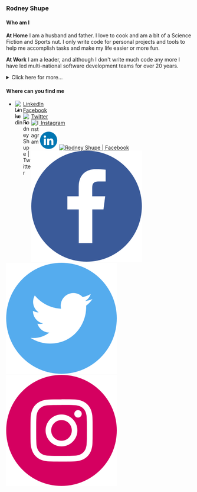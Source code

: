 ### Rodney Shupe
<!--
**rodneyshupe/rodneyshupe** is a ✨ _special_ ✨ repository because its `README.md` (this file) appears on your GitHub profile.
-->


#### Who am I

**At Home**
I am a husband and father.  I love to cook and am a bit of a Science Fiction
and Sports nut.  I only write code for personal projects and tools to help me
accomplish tasks and make my life easier or more fun.

**At Work**
I am a leader, and although I don't write much code any more I have led
multi-national software development teams for over 20 years.
<details>
<summary>Click here for more...</summary>
<p>
I am an accomplished technology leader with a successful track record of
leading multinational teams, and delivering large-scale, high availability,
high-value, innovative software solutions. Extensive experience in
streamlining processes to bring value and generate efficiencies.
Skilled in project management, specifications gathering, business analytics,
troubleshooting, and the entire software development lifecycle under a variety
of different methodologies. Key strengths include relationship building and a
strong customer focus.

*Software engineering leadership and management experience*
* Set strategic technology goals in conjunction with product roadmap. Set
  department and individual goals aligned to corporate objectives and KPIs.
* Hired key leaders and talented individuals; built and motivated teams to top
  performance resulting in delivery of high value products on schedule;
  directed and mentored technical managers and team members utilizing both
  Situational Leadership and Promise Based Management.

*Project management experience*
* Skilled in team building and software delivery with Agile using SCRUM
  methodology.
* Proven skills for all phases of the Software Development Life Cycle; creating
  project plans, project execution, risk management, absorbing change requests,
  and client management.
* Handled multiple concurrent projects, resource planning and forecasting, and
  support.

*Architecture and software development experience*
* Architecture, data modeling, system design and implementation experience for
  high traffic, big data and Level 3 REST APIs.
* Established technical skills in capturing software requirements, acceptance
  criteria, analysis, design, implementation, performance, and configuration
  management.
* Experience in evaluating and making high impact technology decisions (buy,
  out-source, open source, build.)
* Designed and deployed out cloud based architectures using Amazon Web Services
* Setup test-driven development leading to continuous integration.
</p>
</details>

#### Where can you find me

* [<img align="left" alt="Linkedin" width="22px" src="https://cdn.jsdelivr.net/npm/simple-icons@v3/icons/linkedin.svg" /> LinkedIn](https://www.linkedin.com/in/rodneyshupe/)
* [Facebook](https://www.facebook.com/RodneyShupe)
* [<img align="left" alt="Rodney Shupe | Twitter" width="22px" src="https://cdn.jsdelivr.net/npm/simple-icons@v3/icons/twitter.svg" /> Twitter](https://twitter.com/RodneyShupe)
* [<img align="left" alt="Instagram" width="22px" src="https://cdn.jsdelivr.net/npm/simple-icons@v3/icons/instagram.svg" />&nbsp;Instagram](https://www.instagram.com/RodneyShupe/)

[<img src="images/LinkedIn.svg?raw=true" alt="LinkedIn" width="50" height="50"/>](https://www.linkedin.com/in/rodneyshupe/)
[<img src="https://raw.githubusercontent.com/rodneyshupe/rodneyshupe/master/images/Facebook.svg" alt="Rodney Shupe | Facebook" width="50" height="50"/>](https://www.facebook.com/RodneyShupe)
[![Rodney Shupe | Facebook](images/Facebook.svg?raw=true "Facebook")](https://www.facebook.com/RodneyShupe)
[![Rodney Shupe | Twitter](images/Twitter.svg?raw=true "Twitter")](https://twitter.com/RodneyShupe)
[![Rodney Shupe | Instagram](images/Instagram.svg?raw=true "Instagram")](https://www.instagram.com/RodneyShupe/)
<!--
<a href="https://t.me/">
  <img align="left" alt="Telegram" width="22px" src="https://cdn.jsdelivr.net/npm/simple-icons@v3/icons/telegram.svg" />
</a>
<a href="https://www.reddit.com/user//">
  <img align="left" alt=" Reddit" width="22px" src="https://cdn.jsdelivr.net/npm/simple-icons@v3/icons/reddit.svg" />
</a>
<a href="https://leetcode.com//">
  <img align="left" alt="Leetcode" width="22px" src="https://cdn.jsdelivr.net/npm/simple-icons@v3/icons/leetcode.svg" />
</a>
<a href="https://www.codechef.com/users/">
  <img align="left" alt=" Codechef" width="22px" src="https://cdn.jsdelivr.net/npm/simple-icons@v3/icons/codechef.svg" />
</a>
-->



<!--
Here are some ideas to get you started:

- 🔭 I’m currently working on ...
- 🌱 I’m currently learning ...
- 👯 I’m looking to collaborate on ...
- 🤔 I’m looking for help with ...
- 💬 Ask me about ...
- 📫 How to reach me: ...
- 😄 Pronouns: ...
- ⚡ Fun fact: ...
-->
